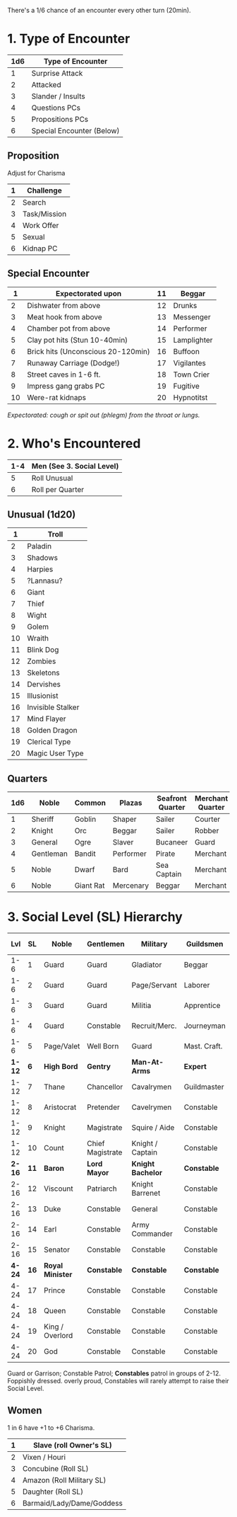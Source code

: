 There's a 1/6 chance of an encounter every other turn (20min).
# 1. Type of Encounter

| **1d6** | **Type of Encounter**     |
| ------- | ------------------------- |
| 1       | Surprise Attack           |
| 2       | Attacked                  |
| 3       | Slander / Insults         |
| 4       | Questions PCs             |
| 5       | Propositions PCs          |
| 6       | Special Encounter (Below) |
## Proposition
Adjust for Charisma

| 1   | Challenge    |
| --- | ------------ |
| 2   | Search       |
| 3   | Task/Mission |
| 4   | Work Offer   |
| 5   | Sexual       |
| 6   | Kidnap PC    |
## Special Encounter

| 1   | Expectorated upon                  | 11  | Beggar      |
| --- | ---------------------------------- | --- | ----------- |
| 2   | Dishwater from above               | 12  | Drunks      |
| 3   | Meat hook from above               | 13  | Messenger   |
| 4   | Chamber pot from above             | 14  | Performer   |
| 5   | Clay pot hits (Stun 10-40min)      | 15  | Lamplighter |
| 6   | Brick hits (Unconscious 20-120min) | 16  | Buffoon     |
| 7   | Runaway Carriage (Dodge!)          | 17  | Vigilantes  |
| 8   | Street caves in 1-6 ft.            | 18  | Town Crier  |
| 9   | Impress gang grabs PC              | 19  | Fugitive    |
| 10  | Were-rat kidnaps                   | 20  | Hypnotitst  |
*Expectorated: cough or spit out (phlegm) from the throat or lungs.*
# 2. Who's Encountered
| 1-4 | Men (See 3. Social Level) |
| --- | ------------------------- |
| 5   | Roll Unusual              |
| 6   | Roll per Quarter          |
## Unusual (1d20)

| 1   | Troll             |
| --- | ----------------- |
| 2   | Paladin           |
| 3   | Shadows           |
| 4   | Harpies           |
| 5   | ?Lannasu?         |
| 6   | Giant             |
| 7   | Thief             |
| 8   | Wight             |
| 9   | Golem             |
| 10  | Wraith            |
| 11  | Blink Dog         |
| 12  | Zombies           |
| 13  | Skeletons         |
| 14  | Dervishes         |
| 15  | Illusionist       |
| 16  | Invisible Stalker |
| 17  | Mind Flayer       |
| 18  | Golden Dragon     |
| 19  | Clerical Type     |
| 20  | Magic User Type   |
## Quarters
| **1d6** | **Noble** | **Common** | **Plazas** | **Seafront Quarter** | **Merchant Quarter** | **Thieves Quarter** |
| ------- | --------- | ---------- | ---------- | -------------------- | -------------------- | ------------------- |
| 1       | Sheriff   | Goblin     | Shaper     | Sailer               | Courter              | Apprentice          |
| 2       | Knight    | Orc        | Beggar     | Sailer               | Robber               | Apprentice          |
| 3       | General   | Ogre       | Slaver     | Bucaneer             | Guard                | Footpad             |
| 4       | Gentleman | Bandit     | Performer  | Pirate               | Merchant             | Robber              |
| 5       | Noble     | Dwarf      | Bard       | Sea Captain          | Merchant             | Burglar             |
| 6       | Noble     | Giant Rat  | Mercenary  | Beggar               | Merchant             | Cutpurse            |
# 3. Social Level (SL) Hierarchy
| **Lvl**  | **SL** | **Noble**          | **Gentlemen**    | **Military**        | **Guildsmen**     | **Merchant**  | **General**    | **GP Carried** |
| -------- | ------ | ------------------ | ---------------- | ------------------- | ----------------- | ------------- | -------------- | -------------- |
| 1-6      | 1      | Guard              | Guard            | Gladiator           | Beggar            | Guard         | Slave          | 1-4 cp         |
| 1-6      | 2      | Guard              | Guard            | Page/Servant        | Laborer           | Guard         | Serf           | 1-6 c[]        |
| 1-6      | 3      | Guard              | Guard            | Militia             | Apprentice        | Huckster      | Villaine       | 1-4 sp         |
| 1-6      | 4      | Guard              | Constable        | Recruit/Merc.       | Journeyman        | Vender        | Freeman        | 1-4 gp         |
| 1-6      | 5      | Page/Valet         | Well Born        | Guard               | Mast. Craft.      | Trader        | Citizen        | 1-8 gp         |
| **1-12** | **6**  | **High Bord**      | **Gentry**       | **Man-At-Arms**     | **Expert**        | **Monger**    | **Burearcrat** | **2-13 gp**    |
| 1-12     | 7      | Thane              | Chancellor       | Cavalrymen          | Guildmaster       | Proprietor    | Deputy Sheriff | 3-18 gp        |
| 1-12     | 8      | Aristocrat         | Pretender        | Cavelrymen          | Constable         | Agent         | Sheriff        | 2-24 gp        |
| 1-12     | 9      | Knight             | Magistrate       | Squire / Aide       | Constable         | Magnate       | Woman          | 2-40 gp        |
| 1-12     | 10     | Count              | Chief Magistrate | Knight / Captain    | Constable         | Constable     | Woman          | 3-60 gp        |
| **2-16** | **11** | **Baron**          | **Lord Mayor**   | **Knight Bachelor** | **Constable<br>** | **Constable** | **Woman**      | **4-80 gp**    |
| 2-16     | 12     | Viscount           | Patriarch        | Knight Barrenet     | Constable<br>     | Constable     | Woman          | 6-100 gp       |
| 2-16     | 13     | Duke               | Constable        | General             | Constable<br>     | Constable     | Woman          | 6-120 gp       |
| 2-16     | 14     | Earl               | Constable        | Army Commander      | Constable<br>     | Constable     | Woman          | 7-140 gp       |
| 2-16     | 15     | Senator            | Constable        | Constable           | Constable<br>     | Constable     | Woman          | 8-160 gp       |
| **4-24** | **16** | **Royal Minister** | **Constable**    | **Constable**       | **Constable<br>** | **Constable** | **Woman**      | **9-180 gp**   |
| 4-24     | 17     | Prince             | Constable        | Constable           | Constable<br>     | Constable     | Woman          | 10-200 gp      |
| 4-24     | 18     | Queen              | Constable        | Constable           | Constable<br>     | Constable     | Woman          | 11-220 gp      |
| 4-24     | 19     | King / Overlord    | Constable        | Constable           | Constable<br>     | Constable     | Woman          | 12-240 gp      |
| 4-24     | 20     | God                | Constable        | Constable           | Constable         | Constable     | Woman          | 13-260 gp      |
Guard or Garrison; Constable Patrol; 
**Constables** patrol in groups of 2-12. Foppishly dressed. overly proud, Constables will rarely attempt to raise their Social Level.
## Women
1 in 6 have +1 to +6 Charisma.

| 1   | Slave (roll Owner's SL)    |
| --- | -------------------------- |
| 2   | Vixen / Houri              |
| 3   | Concubine (Roll SL)        |
| 4   | Amazon (Roll Military SL)  |
| 5   | Daughter (Roll SL)         |
| 6   | Barmaid/Lady/Dame/Goddess  |
